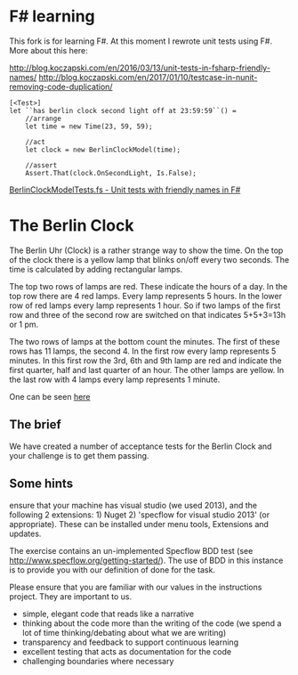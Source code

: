 # F# learning

This fork is for learning F#. At this moment I rewrote unit tests using F#. More about this here:

http://blog.koczapski.com/en/2016/03/13/unit-tests-in-fsharp-friendly-names/
http://blog.koczapski.com/en/2017/01/10/testcase-in-nunit-removing-code-duplication/

```
[<Test>]
let ``has berlin clock second light off at 23:59:59``() = 
    //arrange
    let time = new Time(23, 59, 59);

    //act
    let clock = new BerlinClockModel(time);

    //assert
    Assert.That(clock.OnSecondLight, Is.False);
```

[BerlinClockModelTests.fs - Unit tests with friendly names in F#](BerlinClockFsharp/BerlinClock.UnitTests/BerlinClockModelTests.fs)

# The Berlin Clock

The Berlin Uhr (Clock) is a rather strange way to show the time. On the top of the clock there is a yellow lamp that
blinks on/off every two seconds. The time is calculated by adding rectangular lamps.
 
The top two rows of lamps are red. These indicate the hours of a day. In the top row there are 4 red lamps. Every lamp
represents 5 hours. In the lower row of red lamps every lamp represents 1 hour. So if two lamps of the first row and
three of the second row are switched on that indicates 5+5+3=13h or 1 pm.
 
The two rows of lamps at the bottom count the minutes. The first of these rows has 11 lamps, the second 4. In the
first row every lamp represents 5 minutes. In this first row the 3rd, 6th and 9th lamp are red and indicate the first
quarter, half and last quarter of an hour. The other lamps are yellow. In the last row with 4 lamps every lamp
represents 1 minute.

One can be seen [here](http://uniqueclocks.co.uk/media/berlin~clock.jpg~1.gif)

## The brief

We have created a number of acceptance tests for the Berlin Clock and your challenge is to get them passing.

## Some hints
ensure that your machine has visual studio (we used 2013), and the following 2 extensions: 1) Nuget 2) 'specflow for visual studio 2013' (or appropriate). These can be installed under menu tools, Extensions and updates.	

The exercise contains an un-implemented Specflow BDD test (see http://www.specflow.org/getting-started/). The use of BDD in this instance is to provide you with our definition of done for the task.

Please ensure that you are familiar with our values in the instructions project.  They are important to us.

* simple, elegant code that reads like a narrative
* thinking about the code more than the writing of the code (we spend a lot of time thinking/debating about what we are writing)
* transparency and feedback to support continuous learning
* excellent testing that acts as documentation for the code
* challenging boundaries where necessary


